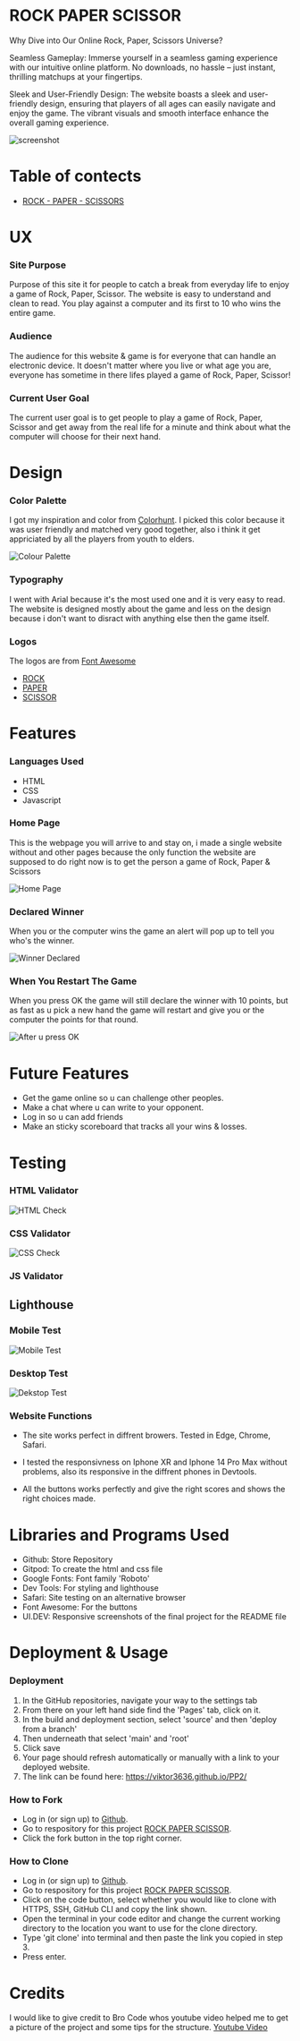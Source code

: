 # ROCK  PAPER SCISSOR

 Why Dive into Our Online Rock, Paper, Scissors Universe?

 Seamless Gameplay: Immerse yourself in a seamless gaming experience with our intuitive online platform. No downloads, no hassle – just instant, thrilling matchups at your fingertips.

 Sleek and User-Friendly Design: The website boasts a sleek and user-friendly design, ensuring that players of all ages can easily navigate and enjoy the game. The vibrant visuals and smooth interface enhance the overall gaming experience.

 ![screenshot](/assets/images/responsivness.png)


# Table of contects
* [ROCK - PAPER - SCISSORS](#ROCK-PAPER-SCISSOR)

# UX

### Site Purpose

Purpose of this site it for people to catch a break from everyday life to enjoy a game of Rock, Paper, Scissor. The website is easy to understand and clean to read. You play against a computer and its first to 10 who wins the entire game.

### Audience

The audience for this website & game is for everyone that can handle an electronic device. It doesn't matter where you live or what age you are, everyone has sometime in there lifes played a game of Rock, Paper, Scissor!

### Current User Goal

The current user goal is to get people to play a game of Rock, Paper, Scissor and get away from the real life for a minute and think about what the computer will choose for their next hand.


# Design

### Color Palette

I got my inspiration and color from [Colorhunt](https://colorhunt.co/palette/faef9bf6d7766da4aa647d87). I picked this color because it was user friendly and matched very good together, also i think it get appriciated by all the players from youth to elders.


![Colour Palette](/assets/images/colorpalette%20pp2.png)

### Typography

I went with Arial because it's the most used one and it is very easy to read. The website is designed mostly about the game and less on the design because i don't want to disract with anything else then the game itself. 

### Logos

The logos are from [Font Awesome](https://fontawesome.com/)
* [ROCK](https://fontawesome.com/icons/hand-back-fist?f=classic&s=regular)
* [PAPER](https://fontawesome.com/icons/hand?f=classic&s=regular)
* [SCISSOR](https://fontawesome.com/icons/hand-scissors?f=classic&s=regular)


# Features

### Languages Used
* HTML
* CSS
* Javascript

### Home Page

This is the webpage you will arrive to and stay on, i made a single website without and other pages because the only function the website are supposed to do right now is to get the person a game of Rock, Paper & Scissors

![Home Page](/assets/images/landing%20page.png)

### Declared Winner

When you or the computer wins the game an alert will pop up to tell you who's the winner.

![Winner Declared](/assets/images/after%2010%20points.png)

### When You Restart The Game

When you press OK the game will still declare the winner with 10 points, but as fast as u pick a new hand the game will restart and give you or the computer the points for that round.

![After u press OK](/assets/images/restart%20from%200%20after%20declared%20winner.png)

# Future Features

* Get the game online so u can challenge other peoples.
* Make a chat where u can write to your opponent.
* Log in so u can add friends
* Make an sticky scoreboard that tracks all your wins & losses.

# Testing

### HTML Validator 

![HTML Check](/assets/images/html%20checker%20PP2.png)

### CSS Validator

![CSS Check](/assets/images/css%20validator%20PP2.png)

### JS Validator

## Lighthouse

### Mobile Test

![Mobile Test](/assets/images/lighthouse%20mobile%20pp2.png)

### Desktop Test

![Dekstop Test](/assets/images/lighthouse%20desktop%20pp2.png)

### Website Functions

* The site works perfect in diffrent browers. Tested in Edge, Chrome, Safari.

* I tested the responsivness on Iphone XR and Iphone 14 Pro Max without problems, also its responsive in the diffrent phones in Devtools.

* All the buttons works perfectly and give the right scores and shows the right choices made.

# Libraries and Programs Used

* Github: Store Repository
* Gitpod: To create the html and css file
* Google Fonts: Font family 'Roboto'
* Dev Tools: For styling and lighthouse
* Safari: Site testing on an alternative browser
* Font Awesome: For the buttons
* UI.DEV: Responsive screenshots of the final project for the README file

# Deployment & Usage

### Deployment

1. In the GitHub repositories, navigate your way to the settings tab
2. From there on your left hand side find the 'Pages' tab, click on it.
3. In the build and deployment section, select 'source' and then 'deploy from a branch'
4. Then underneath that select 'main' and 'root'
5. Click save
6. Your page should refresh automatically or manually with a link to your deployed website.
7. The link can be found here: https://viktor3636.github.io/PP2/

### How to Fork

* Log in (or sign up) to [Github](https://github.com/).
* Go to respository for this project [ROCK PAPER SCISSOR](https://viktor3636.github.io/PP2/).
* Click the fork button in the top right corner.

### How to Clone
* Log in (or sign up) to [Github](https://github.com/).
* Go to respository for this project [ROCK PAPER SCISSOR](https://viktor3636.github.io/PP2/).
* Click on the code button, select whether you would like to clone with HTTPS, SSH, GitHub CLI and copy the link shown.
* Open the terminal in your code editor and change the current working directory to the location you want to use for the clone directory.
* Type 'git clone' into terminal and then paste the link you copied in step 3.
* Press enter. 

# Credits

I would like to give credit to Bro Code whos youtube video helped me to get a picture of the project and some tips for the structure. [Youtube Video](https://www.youtube.com/watch?v=3uKdQx-SZ5A) 